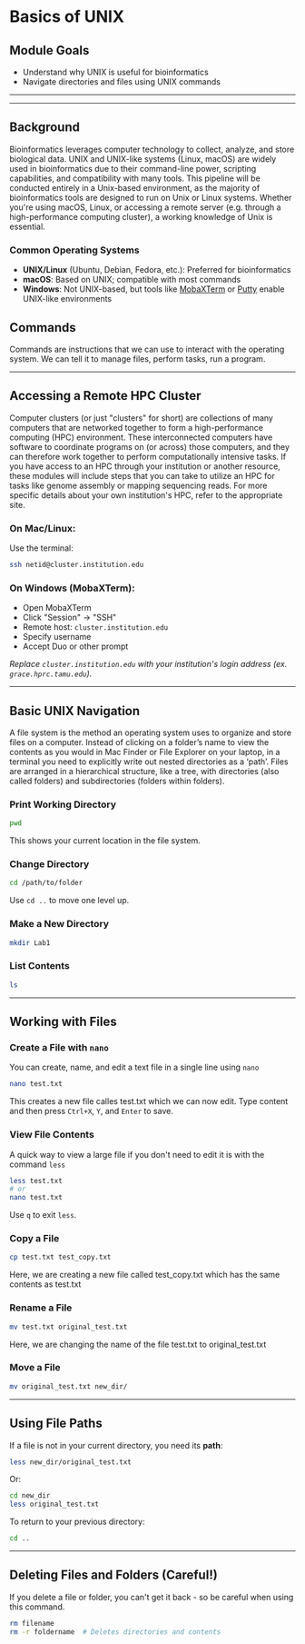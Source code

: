 #   Basics of UNIX

## Module Goals
- Understand why UNIX is useful for bioinformatics
- Navigate directories and files using UNIX commands

---
---

## Background
Bioinformatics leverages computer technology to collect, analyze, and store biological data. UNIX and UNIX-like systems (Linux, macOS) are widely used in bioinformatics due to their command-line power, scripting capabilities, and compatibility with many tools.
This pipeline will be conducted entirely in a Unix-based environment, as the majority of bioinformatics tools are designed to run on Unix or Linux systems. Whether you're using macOS, Linux, or accessing a remote server (e.g. through a high-performance computing cluster), a working knowledge of Unix is essential.


### Common Operating Systems
- **UNIX/Linux** (Ubuntu, Debian, Fedora, etc.): Preferred for bioinformatics
- **macOS**: Based on UNIX; compatible with most commands
- **Windows**: Not UNIX-based, but tools like [MobaXTerm](https://mobaxterm.mobatek.net/) or [Putty](https://www.putty.org/) enable UNIX-like environments

## Commands
Commands are instructions that we can use to interact with the operating system. We can tell it to manage files, perform tasks, run a program.

---

## Accessing a Remote HPC Cluster
Computer clusters (or just "clusters" for short) are collections of many computers that are networked together to form a high-performance computing (HPC) environment. These interconnected computers have software to coordinate programs on (or across) those computers, and they can therefore work together to perform computationally intensive tasks. If you have access to an HPC through your institution or another resource, these modules will include steps that you can take to utilize an HPC for tasks like genome assembly or mapping sequencing reads. For more specific details about your own institution's HPC, refer to the appropriate site.


### On Mac/Linux:
Use the terminal:

```bash
ssh netid@cluster.institution.edu
```

### On Windows (MobaXTerm):
- Open MobaXTerm
- Click "Session" → "SSH"
- Remote host: `cluster.institution.edu`
- Specify username 
- Accept Duo or other prompt

_Replace `cluster.institution.edu` with your institution's login address (ex. `grace.hprc.tamu.edu`)._

---

## Basic UNIX Navigation

A file system is the method an operating system uses to organize and store files on a computer. Instead of clicking on a folder’s name to view the contents as you would in Mac Finder or File Explorer on your laptop, in a terminal you need to explicitly write out nested directories as a ‘path’. Files are arranged in a hierarchical structure, like a tree, with directories (also called folders) and subdirectories (folders within folders). 



### Print Working Directory
```bash
pwd
```
This shows your current location in the file system.

### Change Directory
```bash
cd /path/to/folder
```
Use `cd ..` to move one level up.

### Make a New Directory
```bash
mkdir Lab1
```

### List Contents
```bash
ls
```

---

## Working with Files

### Create a File with `nano`
You can create, name, and edit a text file in a single line using `nano`
```bash
nano test.txt
```
This creates a new file calles test.txt which we can now edit. Type content and then press `Ctrl+X`, `Y`, and `Enter` to save.

### View File Contents
A quick way to view a large file if you don't need to edit it is with the command `less` 
```bash
less test.txt
# or
nano test.txt
```
Use `q` to exit `less`.

### Copy a File
```bash
cp test.txt test_copy.txt
```
Here, we are creating a new file called test_copy.txt which has the same contents as test.txt
### Rename a File
```bash
mv test.txt original_test.txt
```
Here, we are changing the name of the file test.txt to original_test.txt
### Move a File
```bash
mv original_test.txt new_dir/
```

---

## Using File Paths
If a file is not in your current directory, you need its **path**:

```bash
less new_dir/original_test.txt
```
Or:
```bash
cd new_dir
less original_test.txt
```

To return to your previous directory:
```bash
cd ..
```

---

## Deleting Files and Folders (Careful!)
If you delete a file or folder, you can't get it back - so be careful when using this command.
```bash
rm filename
rm -r foldername  # Deletes directories and contents
```
